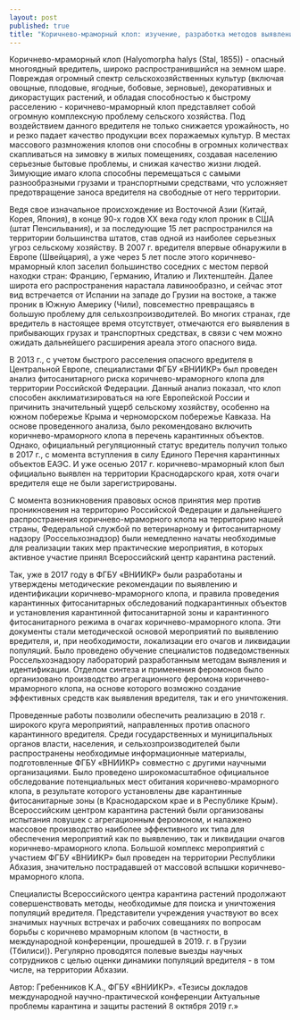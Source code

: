 ```yaml
---
layout: post
published: true
title: "Коричнево-мраморный клоп: изучение, разработка методов выявления и мер борьбы"
---
```


Коричнево-мраморный клоп (Halyomorpha halys (Stal, 1855)) - опасный многоядный вредитель, широко распространившийся на земном шаре. Повреждая огромный спектр сельскохозяйственных культур (включая овощные, плодовые, ягодные, бобовые, зерновые), декоративных и дикорастущих растений, и обладая способностью к быстрому расселению - коричнево-мраморный клоп представляет собой огромную комплексную проблему сельского хозяйства. Под воздействием данного вредителя не только снижается урожайность, но и резко падает качество продукции всех поражаемых культур. В местах массового размножения клопов они способны в огромных количествах скапливаться на зимовку в жилых помещениях, создавая населению серьезные бытовые проблемы, и снижая качество жизни людей. Зимующие имаго клопа способны перемещаться с самыми разнообразными грузами и транспортными средствами, что усложняет предотвращение заноса вредителя на свободные от него территории.

Ведя свое изначальное происхождение из Восточной Азии (Китай, Корея, Япония), в конце 90-х годов XX века году клоп проник в США (штат Пенсильвания), и за последующие 15 лет распространился на территории большинства штатов, став одной из наиболее серьезных угроз сельскому хозяйству. В 2007 г. вредителя впервые обнаружили в Европе (Швейцария), а уже через 5 лет после этого коричнево-мраморный клоп заселил большинство соседних с местом первой находки стран: Францию, Германию, Италию и Лихтенштейн. Далее широта его распространения нарастала лавинообразно, и сейчас этот вид встречается от Испании на западе до Грузии на востоке, а также проник в Южную Америку (Чили), повсеместно превращаясь в большую проблему для сельхозпроизводителей. Во многих странах, где вредитель в настоящее время отсутствует, отмечаются его выявления в прибывающих грузах и транспортных средствах, в связи с чем можно ожидать дальнейшего расширения ареала этого опасного вида.

В 2013 г., с учетом быстрого расселения опасного вредителя в Центральной Европе, специалистами ФГБУ «ВНИИКР» был проведен анализ фитосанитарного риска коричнево-мраморного клопа для территории Российской Федерации. Данный анализ показал, что клоп способен акклиматизироваться на юге Европейской России и причинить значительный ущерб сельскому хозяйству, особенно на южном побережье Крыма и черноморском побережье Кавказа. На основе проведенного анализа, было рекомендовано включить коричнево-мраморного клопа в перечень карантинных объектов. Однако, официальный регуляционный статус вредитель получил только в 2017 г., с момента вступления в силу Единого Перечня карантинных объектов ЕАЭС. И уже осенью 2017 г. коричнево-мраморный клоп был официально выявлен на территории Краснодарского края, хотя очаги вредителя еще не были зарегистрированы.

С момента возникновения правовых основ принятия мер против проникновения на территорию Российской Федерации и дальнейшего распространения коричнево-мраморного клопа на территорию нашей страны, Федеральной службой по ветеринарному и фитосанитарному надзору (Россельхознадзор) были немедленно начаты необходимые для реализации таких мер практические мероприятия, в которых активное участие принял Всероссийский центр карантина растений.

Так, уже в 2017 году в ФГБУ «ВНИИКР» были разработаны и утверждены методические рекомендации по выявлению и идентификации коричнево-мраморного клопа, и правила проведения карантинных фитосанитарных обследований подкарантинных объектов и установления карантинной фитосанитарной зоны и карантинного фитосанитарного режима в очагах коричнево-мраморного клопа. Эти документы стали методической основой мероприятий по выявлению вредителя, и, при необходимости, локализации его очагов и ликвидации популяций. Было проведено обучение специалистов подведомственных Россельхознадзору лабораторий разработанным методам выявления и идентификации. Отделом синтеза и применения феромонов было организовано производство агрегационного феромона коричнево-мраморного клопа, на основе которого возможно создание эффективных средств как выявления вредителя, так и его уничтожения.

Проведенные работы позволили обеспечить реализацию в 2018 г. широкого круга мероприятий, направленных против опасного карантинного вредителя. Среди государственных и муниципальных органов власти, населения, и сельхозпроизводителей были распространены необходимые информационные материалы, подготовленные ФГБУ «ВНИИКР» совместно с другими научными организациями. Было проведено широкомасштабное официальное обследование потенциальных мест обитания коричнево-мраморного клопа, в результате которого установлены две карантинные фитосанитарные зоны (в Краснодарском крае и в Республике Крым). Всероссийским центром карантина растений были организованы испытания ловушек с агрегационным феромоном, и налажено массовое производство наиболее эффективного их типа для обеспечения мероприятий как по выявлению, так и ликвидации очагов коричнево-мраморного клопа. Большой комплекс мероприятий с участием ФГБУ «ВНИИКР» был проведен на территории Республики Абхазия, значительно пострадавшей от массовой вспышки коричнево-мраморного клопа.

Специалисты Всероссийского центра карантина растений продолжают совершенствовать методы, необходимые для поиска и уничтожения популяций вредителя. Представители учреждения участвуют во всех значимых научных встречах и рабочих совещаниях по вопросам борьбы с коричнево мраморным клопом (в частности, в международной конференции, прошедшей в 2019. г. в Грузии (Тбилиси)). Регулярно проводятся полевые выезды научных сотрудников с целью оценки динамики популяций вредителя - в том числе, на территории Абхазии.

Автор: Гребенников К.А., ФГБУ «ВНИИКР».
«Тезисы докладов международной научно-практической конференции Актуальные проблемы карантина и защиты растений 8 октября 2019 г.»
